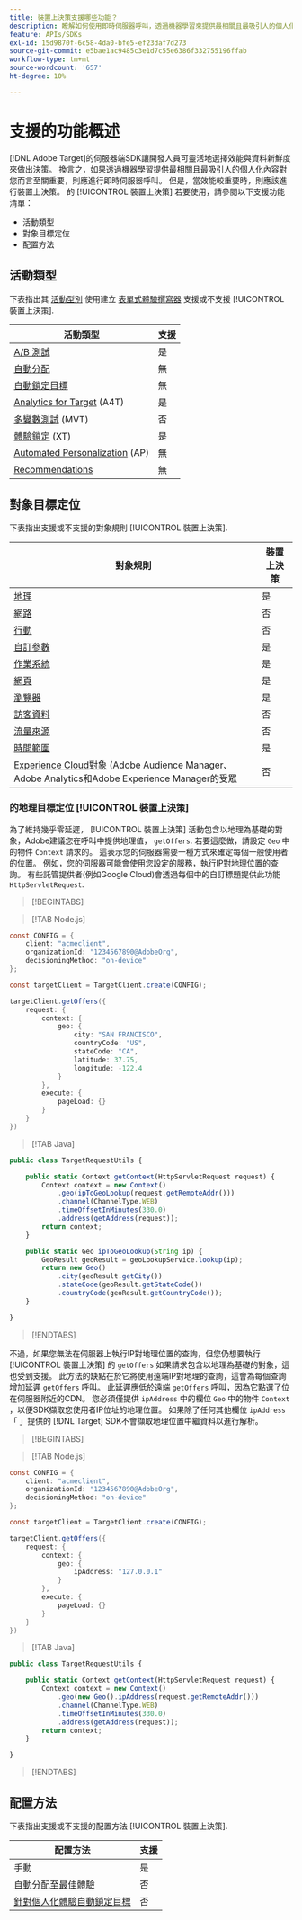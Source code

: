 ```yaml
---
title: 裝置上決策支援哪些功能？
description: 瞭解如何使用即時伺服器呼叫，透過機器學習來提供最相關且最吸引人的個人化內容。
feature: APIs/SDKs
exl-id: 15d9870f-6c58-4da0-bfe5-ef23daf7d273
source-git-commit: e5bae1ac9485c3e1d7c55e6386f332755196ffab
workflow-type: tm+mt
source-wordcount: '657'
ht-degree: 10%

---
```


# 支援的功能概述

[!DNL Adobe Target]的伺服器端SDK讓開發人員可靈活地選擇效能與資料新鮮度來做出決策。 換言之，如果透過機器學習提供最相關且最吸引人的個人化內容對您而言至關重要，則應進行即時伺服器呼叫。 但是，當效能較重要時，則應該進行裝置上決策。 的 [!UICONTROL 裝置上決策] 若要使用，請參閱以下支援功能清單：

* 活動類型
* 對象目標定位
* 配置方法

## 活動類型

下表指出其 [活動型別](https://experienceleague.adobe.com/docs/target/using/activities/target-activities-guide.html) 使用建立 [表單式體驗撰寫器](https://experienceleague.adobe.com/docs/target/using/experiences/form-experience-composer.html?) 支援或不支援 [!UICONTROL 裝置上決策].

| 活動類型 | 支援 |
| --- | --- |
| [A/B 測試](https://experienceleague.adobe.com/docs/target/using/activities/abtest/test-ab.html) | 是 |
| [自動分配](https://experienceleague.adobe.com/docs/target/using/activities/auto-allocate/automated-traffic-allocation.html) | 無 |
| [自動鎖定目標](https://experienceleague.adobe.com/docs/target/using/activities/auto-target/auto-target-to-optimize.html) | 無 |
| [Analytics for Target](https://experienceleague.adobe.com/docs/target/using/integrate/a4t/a4t.html) (A4T) | 是 |
| [多變數測試](https://experienceleague.adobe.com/docs/target/using/activities/multivariate-test/multivariate-testing.html) (MVT) | 否 |
| [體驗鎖定](https://experienceleague.adobe.com/docs/target/using/activities/experience-targeting/experience-target.html) (XT) | 是 |
| [Automated Personalization](https://experienceleague.adobe.com/docs/target/using/activities/automated-personalization/automated-personalization.html) (AP) | 無 |
| [Recommendations](https://experienceleague.adobe.com/docs/target/using/recommendations/recommendations.html) | 無 |


## 對象目標定位

下表指出支援或不支援的對象規則 [!UICONTROL 裝置上決策].

| 對象規則 | 裝置上決策 |
| --- | --- |
| [地理](https://experienceleague.adobe.com/docs/target/using/audiences/create-audiences/categories-audiences/geo.html) | 是 |
| [網路](https://experienceleague.adobe.com/docs/target/using/audiences/create-audiences/categories-audiences/network.html) | 否 |
| [行動](https://experienceleague.adobe.com/docs/target/using/audiences/create-audiences/categories-audiences/mobile.html) | 否 |
| [自訂參數](https://experienceleague.adobe.com/docs/target/using/audiences/create-audiences/categories-audiences/custom-parameters.html) | 是 |
| [作業系統 ](https://experienceleague.adobe.com/docs/target/using/audiences/create-audiences/categories-audiences/operating-system.html) | 是 |
| [網頁](https://experienceleague.adobe.com/docs/target/using/audiences/create-audiences/categories-audiences/site-pages.html) | 是 |
| [瀏覽器](https://experienceleague.adobe.com/docs/target/using/audiences/create-audiences/categories-audiences/browser.html) | 是 |
| [訪客資料](https://experienceleague.adobe.com/docs/target/using/audiences/create-audiences/categories-audiences/visitor-profile.html) | 否 |
| [流量來源](https://experienceleague.adobe.com/docs/target/using/audiences/create-audiences/categories-audiences/traffic-sources.html) | 否 |
| [時間範圍](https://experienceleague.adobe.com/docs/target/using/audiences/create-audiences/categories-audiences/time-frame.html) | 是 |
| [Experience Cloud對象](https://experienceleague.adobe.com/docs/target/using/integrate/mmp.html) (Adobe Audience Manager、Adobe Analytics和Adobe Experience Manager的受眾 | 否 |

### 的地理目標定位 [!UICONTROL 裝置上決策]

為了維持幾乎零延遲， [!UICONTROL 裝置上決策] 活動包含以地理為基礎的對象，Adobe建議您在呼叫中提供地理值， `getOffers`. 若要這麼做，請設定 `Geo` 中的物件 `Context` 請求的。 這表示您的伺服器需要一種方式來確定每個一般使用者的位置。 例如，您的伺服器可能會使用您設定的服務，執行IP對地理位置的查詢。 有些託管提供者(例如Google Cloud)會透過每個中的自訂標題提供此功能 `HttpServletRequest`.

>[!BEGINTABS]

>[!TAB Node.js]

```csharp {line-numbers="true"}
const CONFIG = {
    client: "acmeclient",
    organizationId: "1234567890@AdobeOrg",
    decisioningMethod: "on-device"
};

const targetClient = TargetClient.create(CONFIG);

targetClient.getOffers({
    request: {
        context: {
            geo: {
                city: "SAN FRANCISCO",
                countryCode: "US",
                stateCode: "CA",
                latitude: 37.75,
                longitude: -122.4
            }
        },
        execute: {
            pageLoad: {}
        }
    }
})
```

>[!TAB Java]

```javascript {line-numbers="true"}
public class TargetRequestUtils {

    public static Context getContext(HttpServletRequest request) {
        Context context = new Context()
            .geo(ipToGeoLookup(request.getRemoteAddr()))
            .channel(ChannelType.WEB)
            .timeOffsetInMinutes(330.0)
            .address(getAddress(request));
        return context;
    }

    public static Geo ipToGeoLookup(String ip) {
        GeoResult geoResult = geoLookupService.lookup(ip);
        return new Geo()
            .city(geoResult.getCity())
            .stateCode(geoResult.getStateCode())
            .countryCode(geoResult.getCountryCode());
    }

}
```

>[!ENDTABS]

不過，如果您無法在伺服器上執行IP對地理位置的查詢，但您仍想要執行 [!UICONTROL 裝置上決策] 的 `getOffers` 如果請求包含以地理為基礎的對象，這也受到支援。 此方法的缺點在於它將使用遠端IP對地理的查詢，這會為每個查詢增加延遲 `getOffers` 呼叫。 此延遲應低於遠端 `getOffers` 呼叫，因為它點選了位在伺服器附近的CDN。 您必須僅提供 `ipAddress` 中的欄位 `Geo` 中的物件 `Context` ，以便SDK擷取您使用者IP位址的地理位置。 如果除了任何其他欄位 `ipAddress` 「 」提供的 [!DNL Target] SDK不會擷取地理位置中繼資料以進行解析。


>[!BEGINTABS]

>[!TAB Node.js]

```csharp {line-numbers="true"}
const CONFIG = {
    client: "acmeclient",
    organizationId: "1234567890@AdobeOrg",
    decisioningMethod: "on-device"
};

const targetClient = TargetClient.create(CONFIG);

targetClient.getOffers({
    request: {
        context: {
            geo: {
                ipAddress: "127.0.0.1"
            }
        },
        execute: {
            pageLoad: {}
        }
    }
})
```

>[!TAB Java]

```javascript {line-numbers="true"}
public class TargetRequestUtils {

    public static Context getContext(HttpServletRequest request) {
        Context context = new Context()
            .geo(new Geo().ipAddress(request.getRemoteAddr()))
            .channel(ChannelType.WEB)
            .timeOffsetInMinutes(330.0)
            .address(getAddress(request));
        return context;
    }

}
```

>[!ENDTABS]

## 配置方法

下表指出支援或不支援的配置方法 [!UICONTROL 裝置上決策].

| 配置方法 | 支援 |
| --- | --- |
| 手動 | 是 |
| [自動分配至最佳體驗](https://experienceleague.adobe.com/docs/target/using/activities/auto-allocate/automated-traffic-allocation.html) | 否 |
| [針對個人化體驗自動鎖定目標](https://experienceleague.adobe.com/docs/target/using/activities/auto-target-to-optimize.html) | 否 |
